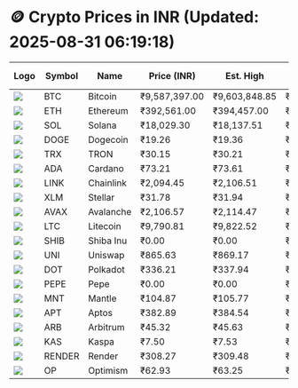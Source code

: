 # 🪙 Crypto Prices in INR (Updated: 2025-08-31 06:19:18)

| Logo | Symbol | Name       | Price (INR) | Est. High | Est. Low | Gross Profit | Fees | Net Profit | ROI % |
|------|--------|------------|-------------|-----------|----------|---------------|------|-------------|--------|
| ![](https://coin-images.coingecko.com/coins/images/1/large/bitcoin.png?1696501400) | BTC    | Bitcoin    | ₹9,587,397.00 | ₹9,603,848.85 | ₹9,570,945.15 | ₹343.79 | ₹200.00 | ₹143.79 | 0.14% |
| ![](https://coin-images.coingecko.com/coins/images/279/large/ethereum.png?1696501628) | ETH    | Ethereum   | ₹392,561.00 | ₹394,457.00 | ₹390,665.00 | ₹970.65 | ₹200.00 | ₹770.65 | 0.77% |
| ![](https://coin-images.coingecko.com/coins/images/4128/large/solana.png?1718769756) | SOL    | Solana     | ₹18,029.30 | ₹18,137.51 | ₹17,921.09 | ₹1,207.59 | ₹200.00 | ₹1,007.59 | 1.01% |
| ![](https://coin-images.coingecko.com/coins/images/5/large/dogecoin.png?1696501409) | DOGE   | Dogecoin   | ₹19.26 | ₹19.36 | ₹19.16 | ₹1,049.09 | ₹200.00 | ₹849.09 | 0.85% |
| ![](https://coin-images.coingecko.com/coins/images/1094/large/tron-logo.png?1696502193) | TRX    | TRON       | ₹30.15 | ₹30.21 | ₹30.09 | ₹368.84 | ₹200.00 | ₹168.84 | 0.17% |
| ![](https://coin-images.coingecko.com/coins/images/975/large/cardano.png?1696502090) | ADA    | Cardano    | ₹73.21 | ₹73.61 | ₹72.81 | ₹1,095.99 | ₹200.00 | ₹895.99 | 0.90% |
| ![](https://coin-images.coingecko.com/coins/images/877/large/chainlink-new-logo.png?1696502009) | LINK   | Chainlink  | ₹2,094.45 | ₹2,106.51 | ₹2,082.39 | ₹1,158.14 | ₹200.00 | ₹958.14 | 0.96% |
| ![](https://coin-images.coingecko.com/coins/images/100/large/fmpFRHHQ_400x400.jpg?1735231350) | XLM    | Stellar    | ₹31.78 | ₹31.94 | ₹31.62 | ₹1,015.20 | ₹200.00 | ₹815.20 | 0.82% |
| ![](https://coin-images.coingecko.com/coins/images/12559/large/Avalanche_Circle_RedWhite_Trans.png?1696512369) | AVAX   | Avalanche  | ₹2,106.57 | ₹2,114.47 | ₹2,098.67 | ₹752.76 | ₹200.00 | ₹552.76 | 0.55% |
| ![](https://coin-images.coingecko.com/coins/images/2/large/litecoin.png?1696501400) | LTC    | Litecoin   | ₹9,790.81 | ₹9,822.52 | ₹9,759.10 | ₹649.79 | ₹200.00 | ₹449.79 | 0.45% |
| ![](https://coin-images.coingecko.com/coins/images/11939/large/shiba.png?1696511800) | SHIB   | Shiba Inu  | ₹0.00 | ₹0.00 | ₹0.00 | ₹548.47 | ₹200.00 | ₹348.47 | 0.35% |
| ![](https://coin-images.coingecko.com/coins/images/12504/large/uniswap-logo.png?1720676669) | UNI    | Uniswap    | ₹865.63 | ₹869.17 | ₹862.09 | ₹820.21 | ₹200.00 | ₹620.21 | 0.62% |
| ![](https://coin-images.coingecko.com/coins/images/12171/large/polkadot.png?1696512008) | DOT    | Polkadot   | ₹336.21 | ₹337.94 | ₹334.48 | ₹1,032.34 | ₹200.00 | ₹832.34 | 0.83% |
| ![](https://coin-images.coingecko.com/coins/images/29850/large/pepe-token.jpeg?1696528776) | PEPE   | Pepe       | ₹0.00 | ₹0.00 | ₹0.00 | ₹716.90 | ₹200.00 | ₹516.90 | 0.52% |
| ![](https://coin-images.coingecko.com/coins/images/30980/large/Mantle-Logo-mark.png?1739213200) | MNT    | Mantle     | ₹104.87 | ₹105.77 | ₹103.97 | ₹1,731.27 | ₹200.00 | ₹1,531.27 | 1.53% |
| ![](https://coin-images.coingecko.com/coins/images/26455/large/aptos_round.png?1696525528) | APT    | Aptos      | ₹382.89 | ₹384.54 | ₹381.24 | ₹865.60 | ₹200.00 | ₹665.60 | 0.67% |
| ![](https://coin-images.coingecko.com/coins/images/16547/large/arb.jpg?1721358242) | ARB    | Arbitrum   | ₹45.32 | ₹45.63 | ₹45.01 | ₹1,399.84 | ₹200.00 | ₹1,199.84 | 1.20% |
| ![](https://coin-images.coingecko.com/coins/images/25751/large/kaspa-icon-exchanges.png?1696524837) | KAS    | Kaspa      | ₹7.50 | ₹7.53 | ₹7.47 | ₹924.25 | ₹200.00 | ₹724.25 | 0.72% |
| ![](https://coin-images.coingecko.com/coins/images/11636/large/rndr.png?1696511529) | RENDER | Render     | ₹308.27 | ₹309.48 | ₹307.06 | ₹790.41 | ₹200.00 | ₹590.41 | 0.59% |
| ![](https://coin-images.coingecko.com/coins/images/25244/large/Optimism.png?1696524385) | OP     | Optimism   | ₹62.93 | ₹63.25 | ₹62.61 | ₹1,010.96 | ₹200.00 | ₹810.96 | 0.81% |
